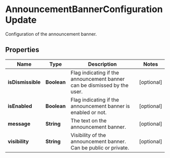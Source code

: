 

# AnnouncementBannerConfigurationUpdate

Configuration of the announcement banner.

## Properties

| Name | Type | Description | Notes |
|------------ | ------------- | ------------- | -------------|
|**isDismissible** | **Boolean** | Flag indicating if the announcement banner can be dismissed by the user. |  [optional] |
|**isEnabled** | **Boolean** | Flag indicating if the announcement banner is enabled or not. |  [optional] |
|**message** | **String** | The text on the announcement banner. |  [optional] |
|**visibility** | **String** | Visibility of the announcement banner. Can be public or private. |  [optional] |



